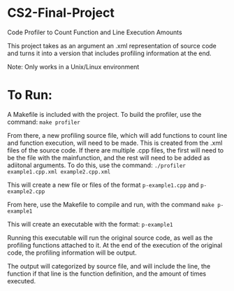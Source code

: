 # CS2-Final-Project
Code Profiler to Count Function and Line Execution Amounts

This project takes as an argument an .xml representation of source code and turns it into a version that includes profiling information at the end.

Note: Only works in a Unix/Linux environment
# To Run:

A Makefile is included with the project. To build the profiler, use the command: ```make profiler```

From there, a new profiling source file, which will add functions to count line and function execution,  will need to be made. This is created from the .xml files of the source code. If there are multiple .cpp files, the first will need to be the file with the mainfunction, and the rest will need to be added as adiitonal arguments. To do this, use the command: ```./profiler example1.cpp.xml example2.cpp.xml```

This will create a new file or files of the format ```p-example1.cpp``` and ```p-example2.cpp```

From here, use the Makefile to compile and run, with the command ```make p-example1```

This will create an executable with the format: ```p-example1```

Running this executable will run the original source code, as well as the profiling functions attached to it. At the end of the execution of the original code, the profiling information will be output.

The output will categorized by source file, and will include the line, the function if that line is the function definition, and the amount of times executed.
